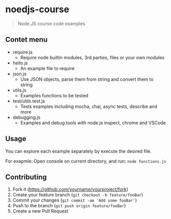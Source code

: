 # noedjs-course
> Node.JS course code examples

## Contet menu

* require.js
    * Require node builtin modules, 3rd parties, files or your own modules 
* hello.js
    * An example file to require
* json.js
    * Use JSON objects, parse them from string and convert them to string
* utils.js
    * Examples functions to be tested
* test/utils.test.js
    * Tests examples including mocha, chai, async tests, describe and more 
* debugging.js
    * Examples and debug tools with node.js inspect, chrome and VSCode

## Usage

You can explore each example separately by execute the desired file.

For exapmle: Open console on current directory, and run: `node functions.js`


## Contributing

1. Fork it (<https://github.com/yourname/yourproject/fork>)
2. Create your feature branch (`git checkout -b feature/fooBar`)
3. Commit your changes (`git commit -am 'Add some fooBar'`)
4. Push to the branch (`git push origin feature/fooBar`)
5. Create a new Pull Request
